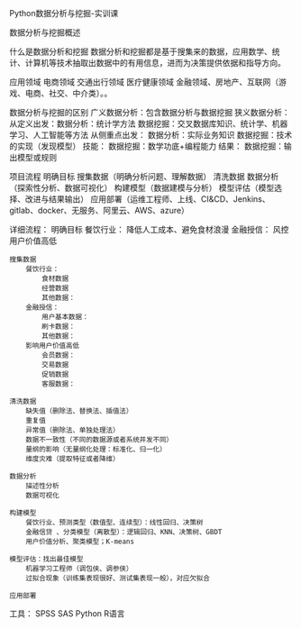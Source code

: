 Python数据分析与挖掘-实训课

数据分析与挖掘概述

什么是数据分析和挖掘
	数据分析和挖掘都是基于搜集来的数据，应用数学、统计、计算机等技术抽取出数据中的有用信息，进而为决策提供依据和指导方向。
	
应用领域
	电商领域
	交通出行领域
	医疗健康领域
	金融领域、房地产、互联网（游戏、电商、社交、中介类）。。

数据分析与挖掘的区别
	广义数据分析：包含数据分析与数据挖掘
	狭义数据分析：
		从定义出发：数据分析：统计学方法
				  数据挖掘：交叉数据库知识、统计学、机器学习、人工智能等方法
		从侧重点出发：
				数据分析：实际业务知识
				数据挖掘：技术的实现（发现模型）
		技能：
			数据挖掘：数学功底+编程能力
		结果：
			数据挖掘：输出模型或规则

项目流程
	明确目标
	搜集数据（明确分析问题、理解数据）
	清洗数据
	数据分析（探索性分析、数据可视化）
	构建模型（数据建模与分析）
	模型评估（模型选择、改进与结果输出）
	应用部署（运维工程师、上线、CI&CD、Jenkins、gitlab、docker、无服务、阿里云、AWS、azure）
	
详细流程：
	明确目标
		餐饮行业：
			降低人工成本、避免食材浪漫
		金融授信：
			风控
		用户价值高低
			
	搜集数据
		餐饮行业：
			食材数据
			经营数据
			其他数据：
		金融授信：
			用户基本数据：
			刷卡数据：
			其他数据：
		影响用户价值高低
			会员数据：
			交易数据
			促销数据
			客服数据：
			
	清洗数据
		缺失值（删除法、替换法、插值法）
		重复值
		异常值（删除法、单独处理法）
		数据不一致性（不同的数据源或者系统并发不同）
		量纲的影响（无量纲化处理：标准化、归一化）
		维度灾难（提取特征或者降维）
		
	数据分析
		描述性分析
		数据可视化
		
	构建模型
		餐饮行业、预测类型（数值型、连续型）：线性回归、决策树
		金融信贷 、分类模型（离散型）：逻辑回归、KNN、决策树、GBDT
		用户价值分析、聚类模型；K-means
	
	模型评估：找出最佳模型
		机器学习工程师（调包侠、调参侠）
		过拟合现象（训练集表现很好、测试集表现一般），对应欠拟合

	应用部署
		
工具：
	SPSS
	SAS
	Python
	R语言